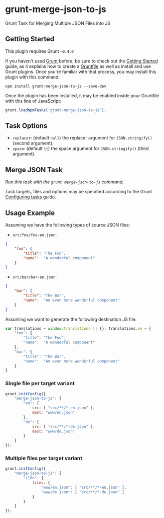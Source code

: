 # grunt-merge-json-to-js

Grunt Task for Merging Multiple JSON Files into JS


## Getting Started

This plugin requires Grunt `~0.4.0`

If you haven't used [Grunt](http://gruntjs.com/)
before, be sure to check out the [Getting
Started](http://gruntjs.com/getting-started) guide, as it explains how
to create a [Gruntfile](http://gruntjs.com/sample-gruntfile) as well as
install and use Grunt plugins. Once you're familiar with that process,
you may install this plugin with this command:

```shell
npm install grunt-merge-json-to-js --save-dev
```

Once the plugin has been installed, it may be enabled inside your
Gruntfile with this line of JavaScript:

```js
grunt.loadNpmTasks('grunt-merge-json-to-js');
```

## Task Options

- `replacer`: (default `null`) the replacer argument for `JSON.stringify()` (second argument).
- `space`: (default `\t`) the space argument for `JSON.stringify()` (third argument).

## Merge JSON Task

_Run this task with the `grunt merge-json-to-js` command._

Task targets, files and options may be specified according to the Grunt
[Configuring tasks](http://gruntjs.com/configuring-tasks) guide.

## Usage Example

Assuming we have the following types of source JSON files:

- `src/foo/foo-en.json`:

```json
{
    "foo": {
        "title": "The Foo",
        "name":  "A wonderful component"
    }
}
```

- `src/bar/bar-en.json`:

```json
{
    "bar": {
        "title": "The Bar",
        "name":  "An even more wonderful component"
    }
}
```

Assuming we want to generate the following destination JS file:

```js
var translations = window.translations || {}; translations.en = {
    "foo": {
        "title": "The Foo",
        "name":  "A wonderful component"
    },
    "bar": {
        "title": "The Bar",
        "name":  "An even more wonderful component"
    }
}
```

### Single file per target variant

```js
grunt.initConfig({
    "merge-json-to-js": {
        "en": {
            src: [ "src/**/*-en.json" ],
            dest: "www/en.json"
        },
        "de": {
            src: [ "src/**/*-de.json" ],
            dest: "www/de.json"
        }
    }
});
```

### Multiple files per target variant

```js
grunt.initConfig({
    "merge-json-to-js": {
        "i18n": {
            files: {
                "www/en.json": [ "src/**/*-en.json" ],
                "www/de.json": [ "src/**/*-de.json" ]
            }
        }
    }
});
```


